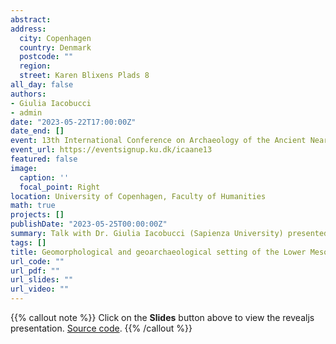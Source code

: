 ```yaml
---
abstract: 
address:
  city: Copenhagen
  country: Denmark
  postcode: ""
  region:
  street: Karen Blixens Plads 8
all_day: false
authors:
- Giulia Iacobucci
- admin
date: "2023-05-22T17:00:00Z"
date_end: []
event: 13th International Conference on Archaeology of the Ancient Near East (ICAANE)
event_url: https://eventsignup.ku.dk/icaane13
featured: false
image:
  caption: ''
  focal_point: Right
location: University of Copenhagen, Faculty of Humanities
math: true
projects: []
publishDate: "2023-05-25T00:00:00Z"
summary: Talk with Dr. Giulia Iacobucci (Sapienza University) presented at the 13th ICAANE conference at the University of Copenhagen (Denmark). Slides made with Quarto and Revealjs.
tags: []
title: Geomorphological and geoarchaeological setting of the Lower Mesopotamian Plain. The case study of Tell Zurghul archaeological site and its human-environmental interaction.
url_code: ""
url_pdf: ""
url_slides: ""
url_video: ""
---
```


{{% callout note %}}
Click on the **Slides** button above to view the revealjs presentation. [Source code](https://codeberg.org/titoloandrea/QadisyahLAC).
{{% /callout %}}
